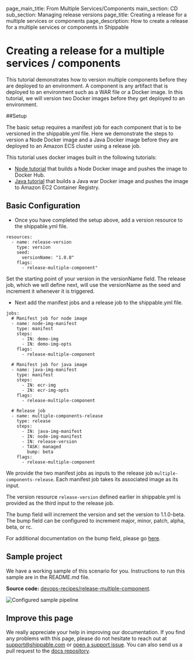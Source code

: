 page_main_title: From Multiple Services/Components
main_section: CD
sub_section: Managing release versions
page_title: Creating a release for a multiple services or components
page_description: How to create a release for a multiple services or components in Shippable

# Creating a release for a multiple services / components

This tutorial demonstrates how to version multiple components before they are deployed to an environment. A component is any artifact that is deployed to an environment such as a WAR file or a Docker image. In this tutorial, we will version two Docker images before they get deployed to an environment.

##Setup

The basic setup requires a manifest job for each component that is to be versioned in the shippable.yml file. Here we demonstrate the steps to version a Node Docker image and a Java Docker image before they are deployed to an Amazon ECS cluster using a release job.

This tutorial uses docker images built in the following tutorials:

- [Node tutorial](https://github.com/devops-recipes/release-single-component) that builds a Node Docker image and pushes the image to Docker Hub.
- [Java tutorial](https://github.com/devops-recipes/ci-java-push-ecr) that builds a Java war Docker image and pushes the image to Amazon EC2 Container Registry.

## Basic Configuration

- Once you have completed the setup above, add a version resource to the shippable.yml file.
```
resources:
  - name: release-version
    type: version
    seed:
      versionName: "1.0.0"
    flags:
      - release-multiple-component"
```
Set the starting point of your version in the versionName field. The release job, which we will define next, will use the versionName as the seed and increment it whenever it is triggered.  


- Next add the manifest jobs and a release job to the shippable.yml file.
```
jobs:
  # Manifest job for node image
  - name: node-img-manifest
    type: manifest
    steps:
      - IN: demo-img
      - IN: demo-img-opts
    flags:
      - release-multiple-component

  # Manifest job for java image
  - name: java-img-manifest
    type: manifest
    steps:
      - IN: ecr-img
      - IN: ecr-img-opts
    flags:
      - release-multiple-component

  # Release job
  - name: multiple-components-release
    type: release
    steps:
      - IN: java-img-manifest
      - IN: node-img-manifest
      - IN: release-version
      - TASK: managed
        bump: beta
    flags:
      - release-multiple-component
```

We provide the two manifest jobs as inputs to the release job `multiple-components-release`. Each manifest job takes its associated image as its input.

The version resource `release-version` defined earlier in shippable.yml is provided as the third input to the release job.

The bump field will increment the version and set the version to 1.1.0-beta. The bump field can be configured to increment major, minor, patch, alpha, beta, or rc.

For additional documentation on the bump field, please go [here](http://docs.shippable.com/pipelines/jobs/release/).

## Sample project

We have a working sample of this scenario for you. Instructions to run this sample are in the README.md file.

**Source code:**  [devops-recipes/release-multiple-component](https://github.com/devops-recipes/release-multiple-component).

<img src="https://github.com/devops-recipes/release-multiple-component/raw/master/public/resources/images/pipeline-view.png" alt="Configured sample pipeline" style="vertical-align: middle;display: block;margin-left: auto;margin-right: auto;"/>

## Improve this page

We really appreciate your help in improving our documentation. If you find any problems with this page, please do not hesitate to reach out at [support@shippable.com](mailto:support@shippable.com) or [open a support issue](https://www.github.com/Shippable/support/issues). You can also send us a pull request to the [docs repository](https://www.github.com/Shippable/docs).
